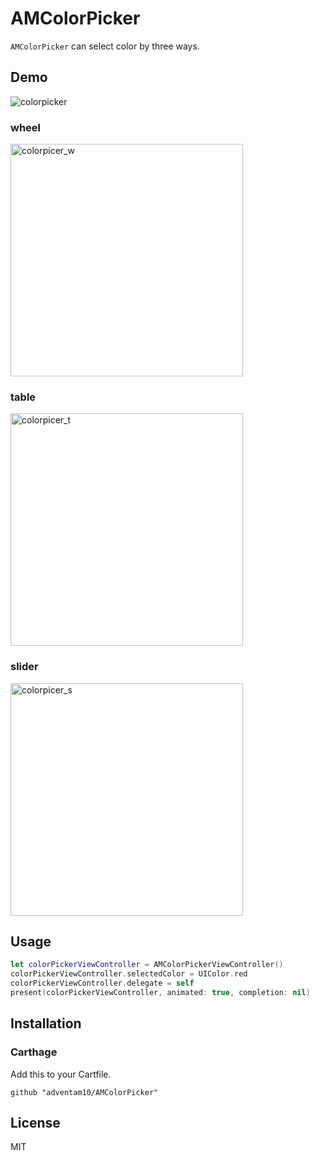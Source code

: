 # AMColorPicker

`AMColorPicker`  can select color by three ways.

## Demo

![colorpicker](https://user-images.githubusercontent.com/34936885/34912854-08240a12-f92f-11e7-8f1a-f1589ca8f8ec.gif)

### wheel

<img width="372" alt="colorpicer_w" src="https://user-images.githubusercontent.com/34936885/35519518-d76bd3ca-0557-11e8-87f6-8f3c380b1583.png">

### table

<img width="372" alt="colorpicer_t" src="https://user-images.githubusercontent.com/34936885/35519545-eb43810e-0557-11e8-83a6-420cb32fe54a.png">

### slider

<img width="372" alt="colorpicer_s" src="https://user-images.githubusercontent.com/34936885/35519569-f804158e-0557-11e8-95ea-05318a72db47.png">

## Usage

```swift
let colorPickerViewController = AMColorPickerViewController()
colorPickerViewController.selectedColor = UIColor.red
colorPickerViewController.delegate = self
present(colorPickerViewController, animated: true, completion: nil)
```

## Installation

### Carthage

Add this to your Cartfile.

```ogdl
github "adventam10/AMColorPicker"
```

## License

MIT
